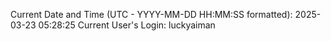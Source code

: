 Current Date and Time (UTC - YYYY-MM-DD HH:MM:SS formatted): 2025-03-23 05:28:25
Current User's Login: luckyaiman
